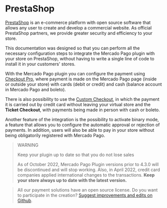 # PrestaShop
 
[PrestaShop](https://www.prestashop.com/en/) is an e-commerce platform with open source software that allows any user to create and develop a commercial website. As official PrestaShop partners, we provide greater security and efficiency to your store.
 
This documentation was designed so that you can perform all the necessary configuration steps to integrate the Mercado Pago plugin with your store on PrestaShop, without having to write a single line of code to install it in your customers' stores.
  
With the Mercado Pago plugin you can configure the payment using [Checkout Pro](https://www.mercadopago[FAKER][URL][DOMAIN]/developers/en/guides/checkout-pro/introduction), where payment is made on the Mercado Pago page (inside or outside your store) with cards (debit or credit) and cash (balance account in Mercado Pago and boleto).
 
There is also possibility to use the [Custom Checkout](https://www.mercadopago[FAKER][URL][DOMAIN]/developers/en/guides/checkout-api/introduction), in which the payment it is carried out by credit card without leaving your virtual store and the **Ticket Checkout**, with payments being made in person with cash or boleto.
 
Another feature of the integration is the possibility to activate binary mode, a feature that allows you to configure the automatic approval or rejection of payments. In addition, users will also be able to pay in your store without being obligatorily registered with Mercado Pago.

> WARNING 
> 
> Keep your plugin up to date so that you do not lose sales
> 
> As of October 2022, Mercado Pago Plugin versions prior to 4.3.0 will be discontinued and will stop working. Also, in April 2022, credit card companies applied international changes to the transactions. 
**Keep your store always up to date with the latest version.**
 
> All our payment solutions have an open source license. Do you want to participate in the creation? [Suggest improvements and edits on Github](https://github.com/mercadopago/cart-prestashop-7).
 

